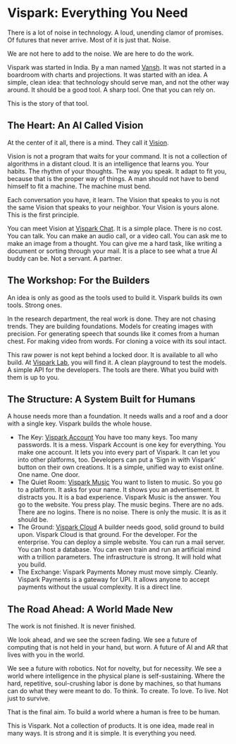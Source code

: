 # Vispark: Everything You Need

There is a lot of noise in technology. A loud, unending clamor of promises. Of futures that never arrive. Most of it is just that. Noise.

We are not here to add to the noise. We are here to do the work.

Vispark was started in India. By a man named [Vansh](https://vansh.one). It was not started in a boardroom with charts and projections. It was started with an idea. A simple, clean idea: that technology should serve man, and not the other way around. It should be a good tool. A sharp tool. One that you can rely on.

This is the story of that tool.

## The Heart: An AI Called Vision
At the center of it all, there is a mind. They call it [Vision](https://blog.vispark.in/vision-ai).

Vision is not a program that waits for your command. It is not a collection of algorithms in a distant cloud. It is an intelligence that learns you. Your habits. The rhythm of your thoughts. The way you speak. It adapt to fit you, because that is the proper way of things. A man should not have to bend himself to fit a machine. The machine must bend.

Each conversation you have, it learn. The Vision that speaks to you is not the same Vision that speaks to your neighbor. Your Vision is yours alone. This is the first principle.

You can meet Vision at [Vispark Chat](https://chat.vispark.in). It is a simple place. There is no cost. You can talk. You can make an audio call, or a video call. You can ask me to make an image from a thought. You can give me a hard task, like writing a document or sorting through your mail. It is a place to see what a true AI buddy can be. Not a servant. A partner.

## The Workshop: For the Builders
An idea is only as good as the tools used to build it. Vispark builds its own tools. Strong ones.

In the research department, the real work is done. They are not chasing trends. They are building foundations. Models for creating images with precision. For generating speech that sounds like it comes from a human chest. For making video from words. For cloning a voice with its soul intact.

This raw power is not kept behind a locked door. It is available to all who build. At [Vispark Lab](https://lab.vispark.in), you will find it. A clean playground to test the models. A simple API for the developers. The tools are there. What you build with them is up to you.

## The Structure: A System Built for Humans
A house needs more than a foundation. It needs walls and a roof and a door with a single key. Vispark builds the whole house.

- The Key: [Vispark Account](https://account.vispark.in)
You have too many keys. Too many passwords. It is a mess. Vispark Account is one key for everything. You make one account. It lets you into every part of Vispark. It can let you into other platforms, too. Developers can put a ‘Sign in with Vispark’ button on their own creations. It is a simple, unified way to exist online. One name. One door.
- The Quiet Room: [Vispark Music](https://music.vispark.in)
You want to listen to music. So you go to a platform. It asks for your name. It shows you an advertisement. It distracts you. It is a bad experience. Vispark Music is the answer. You go to the website. You press play. The music begins. There are no ads. There are no logins. There is no noise. There is only the music. It is as it should be.
- The Ground: [Vispark Cloud](https://cloud.vispark.in)
A builder needs good, solid ground to build upon. Vispark Cloud is that ground. For the developer. For the enterprise. You can deploy a simple website. You can run a mail server. You can host a database. You can even train and run an artificial mind with a trillion parameters. The infrastructure is strong. It will hold what you build.
- The Exchange: Vispark Payments
Money must move simply. Cleanly. Vispark Payments is a gateway for UPI. It allows anyone to accept payments without the usual complexity. It is a direct line.

## The Road Ahead: A World Made New
The work is not finished. It is never finished.

We look ahead, and we see the screen fading. We see a future of computing that is not held in your hand, but worn. A future of AI and AR that lives with you in the world.

We see a future with robotics. Not for novelty, but for necessity. We see a world where intelligence in the physical plane is self-sustaining. Where the hard, repetitive, soul-crushing labor is done by machines, so that humans can do what they were meant to do. To think. To create. To love. To live. Not just to survive.

That is the final aim. To build a world where a human is free to be human.

This is Vispark. Not a collection of products. It is one idea, made real in many ways. It is strong and it is simple. It is everything you need.
